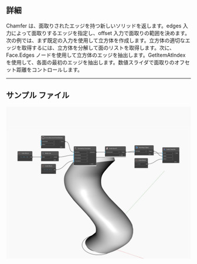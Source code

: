 ## 詳細
Chamfer は、面取りされたエッジを持つ新しいソリッドを返します。edges 入力によって面取りするエッジを指定し、offset 入力で面取りの範囲を決めます。次の例では、まず既定の入力を使用して立方体を作成します。立方体の適切なエッジを取得するには、立方体を分解して面のリストを取得します。次に、Face.Edges ノードを使用して立方体のエッジを抽出します。GetItemAtIndex を使用して、各面の最初のエッジを抽出します。数値スライダで面取りのオフセット距離をコントロールします。
___
## サンプル ファイル

![Chamfer](./Autodesk.DesignScript.Geometry.Solid.Chamfer_img.jpg)

